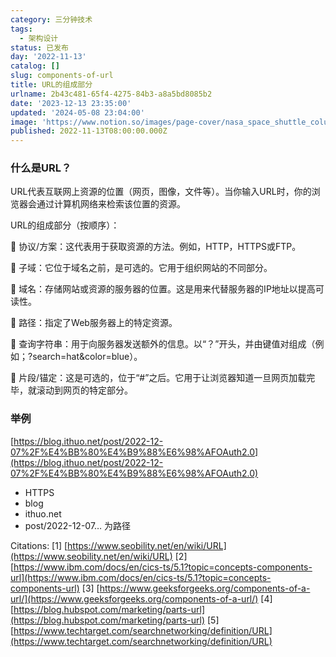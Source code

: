 ```yaml
---
category: 三分钟技术
tags:
  - 架构设计
status: 已发布
day: '2022-11-13'
catalog: []
slug: components-of-url
title: URL的组成部分
urlname: 2b43c481-65f4-4275-84b3-a8a5bd8085b2
date: '2023-12-13 23:35:00'
updated: '2024-05-08 23:04:00'
image: 'https://www.notion.so/images/page-cover/nasa_space_shuttle_columbia.jpg'
published: 2022-11-13T08:00:00.000Z
---
```


### 什么是URL？


URL代表互联网上资源的位置（网页，图像，文件等）。当你输入URL时，你的浏览器会通过计算机网络来检索该位置的资源。


URL的组成部分（按顺序）：


🔸 协议/方案：这代表用于获取资源的方法。例如，HTTP，HTTPS或FTP。


🔸 子域：它位于域名之前，是可选的。它用于组织网站的不同部分。


🔸 域名：存储网站或资源的服务器的位置。这是用来代替服务器的IP地址以提高可读性。


🔸 路径：指定了Web服务器上的特定资源。


🔸 查询字符串：用于向服务器发送额外的信息。以“？”开头，并由键值对组成（例如；?search=hat&color=blue）。


🔸 片段/锚定：这是可选的，位于“#”之后。它用于让浏览器知道一旦网页加载完毕，就滚动到网页的特定部分。


### 举例


[https://blog.ithuo.net/post/2022-12-07%2F%E4%BB%80%E4%B9%88%E6%98%AFOAuth2.0](https://blog.ithuo.net/post/2022-12-07%2F%E4%BB%80%E4%B9%88%E6%98%AFOAuth2.0)

- HTTPS
- blog
- ithuo.net
- post/2022-12-07… 为路径

Citations:
[1] [https://www.seobility.net/en/wiki/URL](https://www.seobility.net/en/wiki/URL)
[2] [https://www.ibm.com/docs/en/cics-ts/5.1?topic=concepts-components-url](https://www.ibm.com/docs/en/cics-ts/5.1?topic=concepts-components-url)
[3] [https://www.geeksforgeeks.org/components-of-a-url/](https://www.geeksforgeeks.org/components-of-a-url/)
[4] [https://blog.hubspot.com/marketing/parts-url](https://blog.hubspot.com/marketing/parts-url)
[5] [https://www.techtarget.com/searchnetworking/definition/URL](https://www.techtarget.com/searchnetworking/definition/URL)

